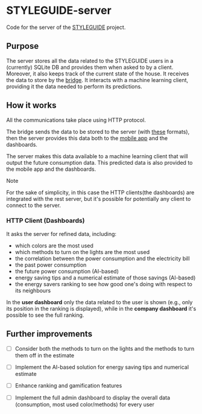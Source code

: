 # STYLEGUIDE-server 

Code for the server of the [STYLEGUIDE](https://github.com/SaverioNapolitano/STYLEGUIDE.git) project. 

## Purpose 

The server stores all the data related to the STYLEGUIDE users in a (currently) SQLite DB and provides them when asked to by a client. Moreover, it also keeps track of the current state of the house. It receives the data to store by the [bridge](https://github.com/SaverioNapolitano/STYLEGUIDE-bridge.git). It interacts with a machine learning client, providing it the data needed to perform its predictions. 

## How it works 

All the communications take place using HTTP protocol.

The bridge sends the data to be stored to the server (with [these](https://github.com/SaverioNapolitano/STYLEGUIDE-bridge?tab=readme-ov-file#http) formats), then the server provides this data both to the [mobile app](https://github.com/SaverioNapolitano/STYLEGUIDE-app.git) and the dashboards.

The server makes this data available to a machine learning client that will output the future consumption data. This predicted data is also provided to the mobile app and the dashboards.

> [!NOTE]
> For the sake of simplicity, in this case the HTTP clients(the dashboards) are integrated with the rest server, but it's possible for potentially any client to connect to the server.  

### HTTP Client (Dashboards)

It asks the server for refined data, including:
- which colors are the most used 
- which methods to turn on the lights are the most used
- the correlation between the power consumption and the electricity bill 
- the past power consumption 
- the future power consumption (AI-based)
- energy saving tips and a numerical estimate of those savings (AI-based)
- the energy savers ranking to see how good one's doing with respect to its neighbours 

In the **user dashboard** only the data related to the user is shown (e.g., only its position in the ranking is displayed), while in the **company dashboard** it's possible to see the full ranking.

## Further improvements 

- [ ] Consider both the methods to turn on the lights and the methods to turn them off in the estimate 
- [ ] Implement the AI-based solution for energy saving tips and numerical estimate 
- [ ] Enhance ranking and gamification features
- [ ] Implement the full admin dashboard to display the overall data (consumption, most used color/methods) for every user

 
